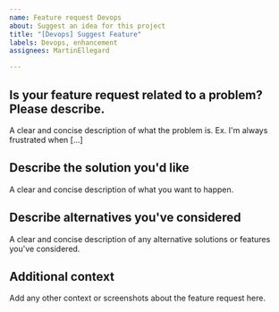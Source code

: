 ```yaml
---
name: Feature request Devops
about: Suggest an idea for this project
title: "[Devops] Suggest Feature"
labels: Devops, enhancement
assignees: MartinEllegard

---
```


## Is your feature request related to a problem? Please describe.
A clear and concise description of what the problem is. Ex. I'm always frustrated when [...]

## Describe the solution you'd like
A clear and concise description of what you want to happen.

## Describe alternatives you've considered
A clear and concise description of any alternative solutions or features you've considered.

## Additional context
Add any other context or screenshots about the feature request here.
